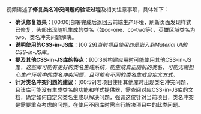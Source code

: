 

视频讲述了**修复类名冲突问题的验证过程**及相关注意事项，具体如下：


- **确认修复效果**：[00:00]部署完成后返回云前端生产环境，刷新页面发现样式已修复，头部出现随机生成的类名（如co-one、co-two等），英雄区域类名为two，类名冲突问题解决。
- **说明使用的CSS-in-JS库**：[00:29]*当前项目使用的是嵌入到Material UI的CSS-in-JS库*。
- **提及其他CSS-in-JS库的特点**：[00:36]构建应用时可能使用其他CSS-in-JS库，*这些库可能有更好的类名生成系统，能生成真正随机的类名，可能无需担心生产环境中的类名冲突问题，且可能有不同的类名生成自定义方式*。
- **针对类名冲突问题的建议**：[00:59]若项目使用其他库时出现类名冲突问题，且该库可能没有生成类名的功能和样式提供器，需查阅对应CSS-in-JS库的文档，确定如何自定义类名生成以解决问题，强调这仅针对当前项目，类名冲突是需要重点考虑的问题，在使用不同库时需自行解决项目中的此类问题。
